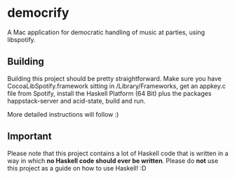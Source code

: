 democrify
=========

A Mac application for democratic handling of music at parties, using libspotify.

## Building

Building this project should be pretty straightforward. Make sure you have CocoaLibSpotify.framework sitting in /Library/Frameworks, get an appkey.c file from Spotify, install the Haskell Platform (64 Bit) plus the packages happstack-server and acid-state, build and run.

More detailed instructions will follow :)

## Important

Please note that this project contains a lot of Haskell code that is written in a way in which **no Haskell code should ever be written**. Please do **not** use this project as a guide on how to use Haskell! :D